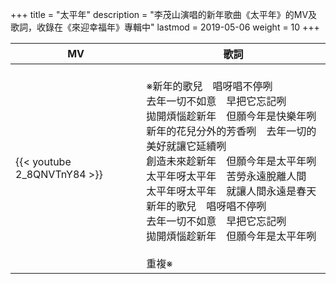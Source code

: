 +++
title = "太平年"
description = "李茂山演唱的新年歌曲《太平年》的MV及歌詞，收錄在《來迎幸福年》專輯中"
lastmod = 2019-05-06
weight = 10
+++

MV  | 歌詞  
--------------|-------
{{< youtube 2_8QNVTnY84 >}}|<br/>※新年的歌兒　唱呀唱不停咧<br/>去年一切不如意　早把它忘記咧<br/>拋開煩惱趁新年　但願今年是快樂年咧<br/>新年的花兒分外的芳香咧　去年一切的美好就讓它延續咧<br/>創造未來趁新年　但願今年是太平年咧<br/>太平年呀太平年　苦勞永遠脫離人間<br/>太平年呀太平年　就讓人間永遠是春天<br/>新年的歌兒　唱呀唱不停咧<br/>去年一切不如意　早把它忘記咧<br/>拋開煩惱趁新年　但願今年是太平年咧<br/><br/>重複※



